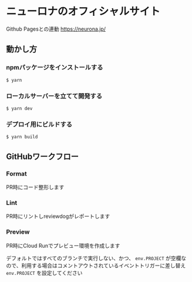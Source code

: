 # ニューロナのオフィシャルサイト

Github Pagesとの連動
https://neurona.jp/

## 動かし方

### npmパッケージをインストールする

```
$ yarn
```

### ローカルサーバーを立てて開発する

```
$ yarn dev
```

### デプロイ用にビルドする

```
$ yarn build
```

## GitHubワークフロー

### Format

PR時にコード整形します

### Lint

PR時にリントしreviewdogがレポートします

### Preview

PR時にCloud Runでプレビュー環境を作成します

デフォルトではすべてのブランチで実行しない、かつ、 `env.PROJECT` が空欄なので、利用する場合はコメントアウトされているイベントトリガーに差し替え `env.PROJECT` を設定してください
